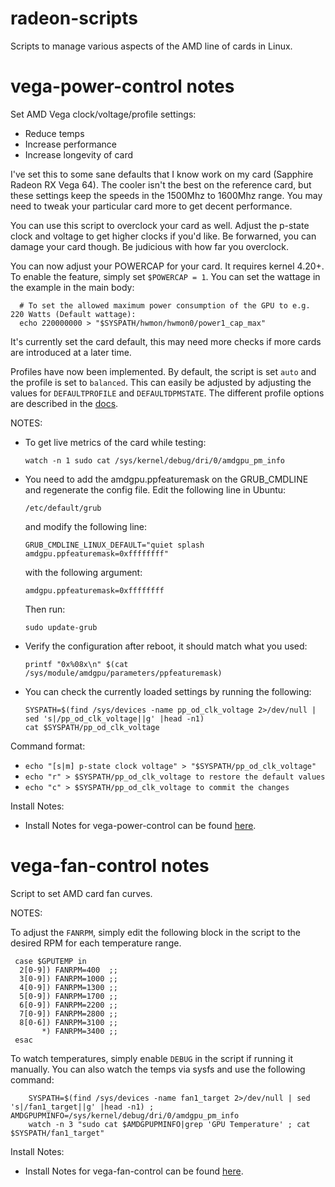 # radeon-scripts
Scripts to manage various aspects of the AMD line of cards in Linux.

# vega-power-control notes

Set AMD Vega clock/voltage/profile settings:

  * Reduce temps
  * Increase performance
  * Increase longevity of card

  I've set this to some sane defaults that I know work on my card
  (Sapphire Radeon RX Vega 64). The cooler isn't the best on the
  reference card, but these settings keep the speeds in the 1500Mhz
  to 1600Mhz range. You may need to tweak your particular card more
  to get decent performance.

  You can use this script to overclock your card as well. Adjust
  the p-state clock and voltage to get higher clocks if you'd like.
  Be forwarned, you can damage your card though. Be judicious with
  how far you overclock.
  
  You can now adjust your POWERCAP for your card. It requires kernel
  4.20+. To enable the feature, simply set `$POWERCAP = 1`. You can
  set the wattage in the example in the main body:
  
      # To set the allowed maximum power consumption of the GPU to e.g. 220 Watts (Default wattage):
      echo 220000000 > "$SYSPATH/hwmon/hwmon0/power1_cap_max"
  
  It's currently set the card default, this may need more checks if
  more cards are introduced at a later time.

  Profiles have now been implemented. By default, the script is set
  `auto` and the profile is set to `balanced`. This can easily be
  adjusted by adjusting the values for `DEFAULTPROFILE` and `DEFAULTDPMSTATE`.
  The different profile options are described in the [docs](https://dri.freedesktop.org/docs/drm/gpu/amdgpu.html#gpu-power-thermal-controls-and-monitoring).

 NOTES:

  * To get live metrics of the card while testing:

    `watch -n 1 sudo cat /sys/kernel/debug/dri/0/amdgpu_pm_info`

  * You need to add the amdgpu.ppfeaturemask on the GRUB_CMDLINE
    and regenerate the config file. Edit the following line in
    Ubuntu:
    
      `/etc/default/grub`
    
    and modify the following line:
    
      `GRUB_CMDLINE_LINUX_DEFAULT="quiet splash amdgpu.ppfeaturemask=0xffffffff"`
      
    with the following argument:
  
      `amdgpu.ppfeaturemask=0xffffffff`
    
    Then run:
    
      `sudo update-grub`

  * Verify the configuration after reboot, it should match what you used:

    `printf "0x%08x\n" $(cat /sys/module/amdgpu/parameters/ppfeaturemask)`

  * You can check the currently loaded settings by running the following:

        SYSPATH=$(find /sys/devices -name pp_od_clk_voltage 2>/dev/null | sed 's|/pp_od_clk_voltage||g' |head -n1)
        cat $SYSPATH/pp_od_clk_voltage
 
 Command format:

  * `echo "[s|m] p-state clock voltage" > "$SYSPATH/pp_od_clk_voltage"`
  * `echo "r" > $SYSPATH/pp_od_clk_voltage to restore the default values`
  * `echo "c" > $SYSPATH/pp_od_clk_voltage to commit the changes`

 Install Notes:
 
  * Install Notes for vega-power-control can be found [here](https://github.com/dasunsrule32/radeon-scripts/blob/master/systemd/INSTALL-vega-power-control.md).

# vega-fan-control notes

Script to set AMD card fan curves.

NOTES:

  To adjust the `FANRPM`, simply edit the following block in the script to the
  desired RPM for each temperature range.
  
     case $GPUTEMP in
      2[0-9]) FANRPM=400  ;;
      3[0-9]) FANRPM=1000 ;;
      4[0-9]) FANRPM=1300 ;;
      5[0-9]) FANRPM=1700 ;;
      6[0-9]) FANRPM=2200 ;;
      7[0-9]) FANRPM=2800 ;;
      8[0-6]) FANRPM=3100 ;;
           *) FANRPM=3400 ;;
     esac
  
  To watch temperatures, simply enable `DEBUG` in the script if running it manually.
  You can also watch the temps via sysfs and use the following command:
  
        SYSPATH=$(find /sys/devices -name fan1_target 2>/dev/null | sed 's|/fan1_target||g' |head -n1) ; AMDGPUPMINFO=/sys/kernel/debug/dri/0/amdgpu_pm_info
        watch -n 3 "sudo cat $AMDGPUPMINFO|grep 'GPU Temperature' ; cat $SYSPATH/fan1_target"

Install Notes:

  * Install Notes for vega-fan-control can be found [here](https://github.com/dasunsrule32/radeon-scripts/blob/master/systemd/INSTALL-vega-fan-control.md).
